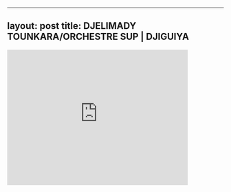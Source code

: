 

---
layout: post
title: DJELIMADY TOUNKARA/ORCHESTRE SUP | DJIGUIYA
---


<iframe width="420" height="315" src="http://www.youtube.com/embed/GYI86n3Bbc0" frameborder="0" allowfullscreen></iframe>

